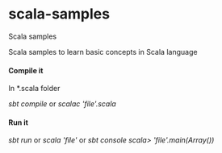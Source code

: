 # scala-samples
Scala samples

Scala samples to learn basic concepts in Scala language

#### Compile it

In *.scala folder

*sbt compile* 
or 
*scalac 'file'.scala*

#### Run it

*sbt run* 
or 
*scala 'file'*
or
*sbt console*
*scala> 'file'.main(Array())*
